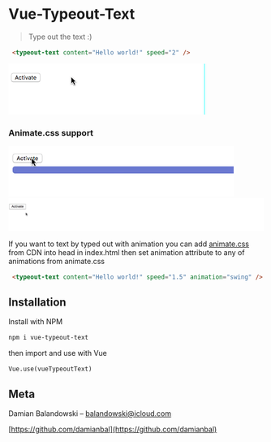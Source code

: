 # Vue-Typeout-Text
> Type out the text :)

```html
 <typeout-text content="Hello world!" speed="2" />
```

![Demo](demo.gif?raw=true "Demo")

### Animate.css support

![AnimDemo](animdemo.gif?raw=true "AnimDemo")
![AnimDemo2](anim2.gif?raw=true "AnimDemo2")

If you want to text by typed out with animation you can add [animate.css](https://github.com/daneden/animate.css) from CDN into head in index.html then set animation attribute to any of animations from animate.css

```html
 <typeout-text content="Hello world!" speed="1.5" animation="swing" />
```


## Installation

Install with NPM

```sh
npm i vue-typeout-text
```

then import and use with Vue

```
Vue.use(vueTypeoutText)
```

## Meta

Damian Balandowski – balandowski@icloud.com

[https://github.com/damianbal](https://github.com/damianbal)

